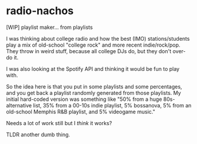 # radio-nachos

[WIP] playlist maker... from playlists

I was thinking about college radio and how the best (IMO) stations/students play a mix of old-school "college rock" and more recent indie/rock/pop.
They throw in weird stuff, because all college DJs do, but they don't over-do it.

I was also looking at the Spotify API and thinking it would be fun to play with.

So the idea here is that you put in some playlists and some percentages, and you get back a playlist randomly generated from those playlists. My
initial hard-coded version was something like "50% from a huge 80s-alternative list, 35% from a 00-10s indie playlist, 5% 
bossanova, 5% from an old-school Memphis R&B playlist, and 5% videogame music."

Needs a lot of work still but I *think* it works?

TLDR another dumb thing.
